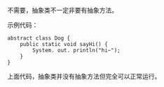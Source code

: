 不需要，抽象类不一定非要有抽象方法。

示例代码：

```
abstract class Dog {
    public static void sayHi() {
        System. out. println("hi~");
    }
}
```
上面代码，抽象类并没有抽象方法但完全可以正常运行。
